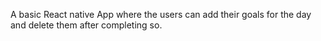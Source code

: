 A basic React native App where the users can add their goals for the day and delete them after completing so.
